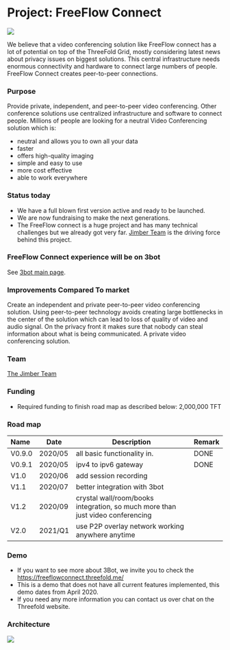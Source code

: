 # Project: FreeFlow Connect

![](./img/3bot_connect.png)

We believe that a video conferencing solution like FreeFlow connect has a lot of potential on top of the ThreeFold Grid, mostly considering latest news about privacy issues on biggest solutions. This central infrastructure needs enormous connectivity and hardware to connect large numbers of people. FreeFlow Connect creates peer-to-peer connections.

### Purpose

Provide private, independent, and peer-to-peer video conferencing. Other conference solutions use centralized infrastructure and software to connect people. Millions of people are looking for a neutral Video Conferencing solution which is:
- neutral and allows you to own all your data
- faster
- offers high-quality imaging
- simple and easy to use
- more cost effective
- able to work everywhere 

### Status today

- We have a full blown first version active and ready to be launched.
- We are now fundraising to make the next generations.
- The FreeFlow connect is a huge project and has many technical challenges but we already got very far. [Jimber Team](https://www.jimber.org/securityBroker.html) is the driving force behind this project.

### FreeFlow Connect experience will be on 3bot

See [3bot main page](3botproj).

### Improvements Compared To market

Create an independent and private peer-to-peer video conferencing solution. Using peer-to-peer technology avoids creating large bottlenecks in the center of the solution which can lead to loss of quality of video and audio signal. On the privacy front it makes sure that nobody can steal information about what is being communicated. A private video conferencing solution.

### Team

[The Jimber Team](https://www.jimber.org/securityBroker.html)

### Funding

- Required funding to finish road map as described below: 2,000,000 TFT

### Road map

| Name         | Date   | Description | Remark |
|:-------------|--------|-------------|-----------------|
| V0.9.0 |  2020/05 | all basic functionality in. | DONE |
| V0.9.1 |  2020/05 | ipv4 to ipv6 gateway | DONE |
| V1.0 |  2020/06 | add session recording |  
| V1.1 |  2020/07 | better integration with 3bot |  
| V1.2 |  2020/09 | crystal wall/room/books integration, so much more than just video conferencing | 
| V2.0 |  2021/Q1 | use P2P overlay network working anywhere anytime |

### Demo

- If you want to see more about 3Bot, we invite you to check the https://freeflowconnect.threefold.me/
- This is a demo that does not have all current features implemented, this demo dates from April 2020.
- If you need any more information you can contact us over chat on the Threefold website.

### Architecture

![](3botconnect.png)
